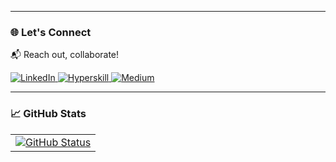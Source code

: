 
---
### 🌐 Let's Connect  

📬 Reach out, collaborate!  

<p align="left">
  <a href="https://www.linkedin.com/in/mkao" target="_blank">
    <img alt="LinkedIn" src="https://img.shields.io/badge/LinkedIn-%230077B5.svg?&style=for-the-badge&logo=linkedin&logoColor=white" />
  </a>
  <a href="https://hyperskill.org/profile/321147404" target="_blank">
    <img alt="Hyperskill" src="https://img.shields.io/badge/Kotlin-0095D5?&style=for-the-badge&logo=kotlin&logoColor=white" />
  </a>
  <a href="https://medium.com/@mkaomwakuni" target="_blank">
    <img alt="Medium" src="https://img.shields.io/badge/Medium-12100E?&style=for-the-badge&logo=medium&logoColor=white" />
  </a>
</p>

---
### 📈 GitHub Stats  

<table>
  <tr>
    <td>
         <a href="https://github.com/mkaomwakuni"><img alt="GitHub Status" src="https://github-readme-stats.vercel.app/api?username=mkaomwakuni&hide=contribs&show_icons=true&include_all_commits=true&count_private=true"/></a>
    </td>
<!--     <td>
      <img width="300px" src="https://github-readme-stats.vercel.app/api/top-langs/?username=Mkaomwakuni&hide=html&layout=compact&theme=dark" />
    </td>       -->
  </tr>
</table>
